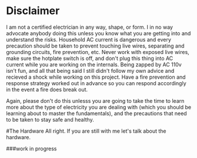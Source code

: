 # Disclaimer
I am not a certified electrician in any way, shape, or form. I in no way advocate anybody doing this unless you know what you are getting into and understand the risks. Household AC current is dangerous and every precaution should be taken to prevent touching live wires, separating and grounding circuits, fire prevention, etc. Never work with exposed live wires, make sure the hotplate switch is off, and don't plug this thing into AC current while you are working on the internals. Being zapped by AC 110v isn't fun, and all that being said I still didn't follow my own advice and recieved a shock while working on this project. Have a fire prevention and response strategy worked out in advance so you can respond accordingly in the event a fire does break out.

Again, please don't do this unlesss you are going to take the time to learn more about the type of electricity you are dealing with (which you should be learning about to master the fundamentals), and the precautions that need to be taken to stay safe and healthy.

#The Hardware
All right. If you are still with me let's talk about the hardware.

###work in progress
